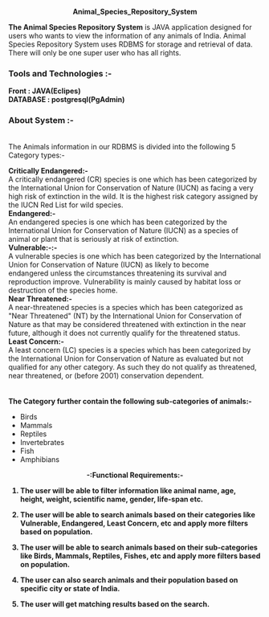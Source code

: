 <p align="center" size=5>
	<B>Animal_Species_Repository_System</b>
<p align="center">
	
**The Animal Species Repository System** is JAVA application designed for users who wants to view the information of any animals of India. Animal Species Repository System uses RDBMS for storage and retrieval of data. There will only be one super user who has all rights.

### Tools and Technologies :-
**Front     :  JAVA(Eclipes)**<br>
**DATABASE    :  postgresql(PgAdmin)**
<br>
### About System :-
<br>
The Animals information in our RDBMS is divided into the following 5 Category types:-

**Critically Endangered:-**<br>
A critically endangered (CR) species is one which has been categorized by the International Union for Conservation of Nature (IUCN) as facing a very high risk of extinction in the wild. It is the highest risk category assigned by the IUCN Red List for wild species.
<br>
**Endangered:-**<br>
An endangered species is one which has been categorized by the International Union for Conservation of Nature (IUCN) as a species of animal or plant that is seriously at risk of extinction.
<br>
**Vulnerable:-:-**<br>
A vulnerable species is one which has been categorized by the International Union for Conservation of Nature (IUCN) as likely to become endangered unless the circumstances threatening its survival and reproduction improve. Vulnerability is mainly caused by habitat loss or destruction of the species home.<br>
**Near Threatened:-**<br>
A near-threatened species is a species which has been categorized as "Near Threatened" (NT) by the International Union for Conservation of Nature as that may be considered threatened with extinction in the near future, although it does not currently qualify for the threatened status.<br>
**Least Concern:-**<Br>
A least concern (LC) species is a species which has been categorized by the International Union for Conservation of Nature as evaluated but not qualified for any other category. As such they do not qualify as threatened, near threatened, or (before 2001) conservation dependent.<br><br>	
**The Category further contain the following sub-categories of animals:-**
* Birds
* Mammals
* Reptiles
* Invertebrates
* Fish
* Amphibians

<p align="center"><b>-:Functional Requirements:-</p>

1. The user will be able to filter information like animal name, age, height, weight, scientific name, gender, life-span etc.

2. The user will be able to search animals based on their categories like Vulnerable, Endangered, Least Concern, etc and apply more filters based on population.

3. The user will be able to search animals based on their sub-categories like Birds, Mammals, Reptiles, Fishes, etc and apply more filters based on population.

4. The user can also search animals and their population based on specific city or state of India.

5. The user will get matching results based on the search.




